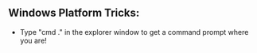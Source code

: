 ## Windows Platform Tricks:

- Type "cmd ." in the explorer window to get a command prompt where you are!